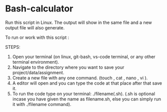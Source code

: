 # Bash-calculator

Run this script in Linux.
The output will show in the same file and a new output file will also generate.

To run or work with this script :

STEPS:

1. Open your terminal (on linux, git-bash, vs-code terminal, or any other terminal environment).
2. Navigate to the directory where you want to save your project/data/assignment.
3. Create a new file with any one command. (touch <filename>, cat <filename>, nano <filename>, vi <filename>).
4. A editor will open and you can type the code at that place after that save it.
5. To run the code type on your terminal: ./filename(.sh). (.sh is optional incase you have given the name as filename.sh, else you can simply run it with ./filename command).
